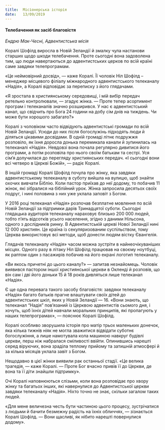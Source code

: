 ```yaml
---
title:  Місіонерська історія
date:   13/09/2019
---
```


#### Телебачення як засіб благовістя
_Ендрю Мак-Чесні, Адвентистська місія_

Коралі Шофілд виросла в Новій Зеландії й змалку чула настанови старших щодо шкоди телебачення. Проте сьогодні вона задоволена тим, що люди навертаються до адвентистських церков по всій країні саме завдяки телепрограмам.

«Це неймовірний досвід», — каже Коралі. Її чоловік Ніл Шофілд – менеджер місцевого філіалу міжнародного адвентистського телеканалу «Надія», а Коралі відповідає за переписку з його глядачами.

«Я зростала в християнському середовищі, і мій вибір передач ретельно контролювали, — згадує жінка. — Проте тепер асортимент програм і телеканалів значно розширився. У нас є адвентистський канал, що свідчить про Бога 24 години на добу сім днів на тиждень. Чи може бути хорошого забагато?»

Коралі з чоловіком часто відвідують адвентистські громади по всій Новій Зеландії. Усюди до них після богослужінь підходять люди й діляться цікавими досвідами. В одній громаді літнє подружжя розповіло, як їхня доросла донька перемикала канали й зупинилась на телеканалі «Надія». Невдовзі вона почала регулярно дивитися його програми, а потім розповіла про нього своїм батькам та сестрі. Уся сім’я долучилася до перегляду християнських передач. «І сьогодні вони всі четверо в Церкві Божій», — радіє Коралі.

В іншій громаді Коралі Шофілд почула про жінку, яка завдяки адвентистському телеканалу в суботу вийшла на вулицю, щоб знайти охочих вивчати Біблію. Коли пастор приїхав до неї додому, то побачив 11 жінок, які зібралися на біблійний урок. Жінка запросила десятьох своїх подруг, і нині половина з них уже уклала заповіт з Богом.

У 2016 році телеканал «Надія» розпочав безплатне мовлення по всій Новій Зеландії за підтримки дарів Тринадцятої суботи. Сьогодні глядацька аудиторія телеканалу нараховує близько 200 000 людей, тобто п’ять відсотків усього населення, згідно з даними Нільсона, одного з дослідників ринку. В Адвентистській церкві Нової Зеландії нині 12 000 християн. Це країна із секуляризованим суспільством, тому Церква використовує всі методи, щоб донести людям вістку Євангелія.

Глядачів телеканалу «Надія» часом можна зустріти в найнеочікуваніших місцях. Одного разу в літаку Ніл Шофілд працював на своєму ноутбуці, як раптом один з пасажирів побачив на його екрані логотип телеканалу.

«Ви якось причетні до цього каналу?» — запитав незнайомець. Чоловік виявився пастором іншої християнської церкви в Окленді й розповів, що він сам і дві його доньки 15 й 18 років дивляться лише телеканал «Надія».

Є ще одна перевага такого засобу благовістя: завдяки телеканалу «Надія» багато батьків прагне влаштувати своїх дітей до адвентистських шкіл, яких у Новій Зеландії — 16. «Вони знають, що телеканал “Надія” пов’язаний із Церквою адвентистів сьомого дня, і хочуть, щоб їхніх дітей навчали моральних принципів, які пропагують у наших телепрограмах», — пояснює Коралі Шофілд.

Коралі особливо зворушила історія про матір трьох маленьких донечок, яка кілька тижнів ніяк не могла зважитися відвідати суботнє богослужіння, а лише намотувала кола машиною навкруг будівлі церкви, перш ніж набралася сміливості ввійти. Опинившись нарешті серед віруючих, вона зраділа теплому прийому та затишній атмосфері й за кілька місяців уклала завіт з Богом.

Нещодавно в цієї жінки виявили рак останньої стадії. «Це велика трагедія, — каже Коралі. — Проте Бог вчасно привів її до Церкви, де вона та її діти знайшли підтримку».

Очі Коралі наповнюються слізьми, коли вона розповідає про хвору жінку та багатьох інших, які навернулися до Адвентистської церкви завдяки телеканалу «Надія». Ніхто точно не знає, скільки загалом таких людей.

«Для мене величезна честь бути частиною цього процесу, зустрічатися з людьми й бачити безмежну радість на їхніх обличчях, — зізнається Коралі Шофілд. — Вони щасливі, як нібито нарешті повернулися додому».
